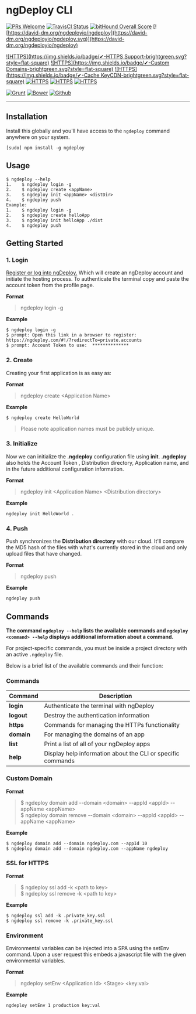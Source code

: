 # ngDeploy CLI 

[![PRs Welcome](https://img.shields.io/badge/PRs-welcome-brightgreen.svg?style=flat-square)](http://makeapullrequest.com)
[![TravisCI Status](https://travis-ci.org/NGDeployio/ngDeploy.svg)](https://travis-ci.org/NGDeployio)
[![bitHound Overall Score](https://www.bithound.io/github/NGDeployio/ngDeploy/badges/score.svg)](https://www.bithound.io/github/NGDeployio/ngDeploy)
[![https://david-dm.org/ngdeployio/ngdeploy](https://david-dm.org/ngdeployio/ngdeploy.svg)](https://david-dm.org/ngdeployio/ngdeploy)
 
[![HTTPS](https://img.shields.io/badge/✔-HTTPS Support-brightgreen.svg?style=flat-square)](http://ngdeploy.com/docs/https)
[![HTTPS](https://img.shields.io/badge/✔-Custom Domains-brightgreen.svg?style=flat-square)](http://ngdeploy.com/docs/custom-domains)
[![HTTPS](https://img.shields.io/badge/✔-Cache KeyCDN-brightgreen.svg?style=flat-square)](http://ngdeploy.com/docs/cache)
[![HTTPS](https://img.shields.io/badge/✔-Staging-brightgreen.svg?style=flat-square)](http://ngdeploy.com/docs/staging)
[![HTTPS](https://img.shields.io/badge/✔-Teams-brightgreen.svg?style=flat-square)](http://ngdeploy.com/docs/teams)
[![HTTPS](https://img.shields.io/badge/✔-Environment-brightgreen.svg?style=flat-square)](http://ngdeploy.com/docs/environment)

[![Grunt](https://img.shields.io/badge/✔-Grunt-brightgreen.svg?style=flat-square)](http://ngdeploy.com/docs/grunt)
[![Bower](https://img.shields.io/badge/✔-Bower-brightgreen.svg?style=flat-square)](http://ngdeploy.com/docs/bower)
[![Github](https://img.shields.io/badge/✔-Github-brightgreen.svg?style=flat-square)](http://ngdeploy.com/docs/github)


***

## Installation

Install this globally and you'll have access to the `ngdeploy` command anywhere on your system.

```shell
[sudo] npm install -g ngdeploy
```


## Usage

```shell
$ ngdeploy --help
1.    $ ngdeploy login -g
2.    $ ngdeploy create <appName>
3.    $ ngdeploy init <appName> <distDir>
4.    $ ngdeploy push
Example: 
1.    $ ngdeploy login -g
2.    $ ngdeploy create helloApp
3.    $ ngdeploy init helloApp ./dist
4.    $ ngdeploy push
```

## Getting Started

### 1. Login
[Register or log into ngDeploy.](https://ngdeploy.com/#!/?redirectTo=private.accounts) Which will create an ngDeploy account and initiate the hosting process. 
To authenticate the terminal copy and paste the account token from the profile page. 

**Format**

> ngdeploy login -g 

**Example**

```shell
$ ngdeploy login -g 
$ prompt: Open this link in a browser to register: https://ngdeploy.com/#!/?redirectTo=private.accounts
$ prompt: Account Token to use:  **************
```

### 2. Create
Creating your first application is as easy as:

**Format**  

> ngdeploy create \<Application Name> 

**Example**  

```shell
$ ngdeploy create HelloWorld
```

> Please note application names must be publicly unique.

### 3. Initialize
Now we can initialize the **.ngdeploy** configuration file using **init**. **.ngdeploy** also holds the Account Token
, Distribution directory, Application name, and in the future additional configuration information.

**Format**

> ngdeploy init \<Application Name> \<Distribution directory>

**Example**

```shell
ngdeploy init HelloWorld .  
```

### 4. Push
Push synchronizes the **Distribution directory** with our cloud. It'll compare the MD5 hash of 
the files with what's currently stored in the cloud and only upload files that have changed.

**Format**

> ngdeploy push

**Example**  

```shell
ngdeploy push
```

## Commands

**The command `ngdeploy --help` lists the available commands and `ngdeploy <command> --help` displays additional information about a command.**

For project-specific commands, you must be inside a project directory with an
active `.ngdeploy` file.

Below is a brief list of the available commands and their function:

### Commands

Command | Description
------- | -----------
**login** | Authenticate the terminal with ngDeploy
**logout** | Destroy the authentication information
**https** | Commands for managing the HTTPs functionality
**domain** |  For managing the domains of an app
**list** | Print a list of all of your ngDeploy apps
**help** | Display help information about the CLI or specific commands

### Custom Domain
<!--Additional documentation can be found at http://ngdeploy.com/docs/custom-domains.-->

**Format**

> $ ngdeploy domain add --domain \<domain> --appId \<appId> --appName \<appName>   
> $ ngdeploy domain remove --domain \<domain> --appId \<appId> --appName \<appName>  

**Example**

```shell
$ ngdeploy domain add --domain ngdeploy.com --appId 10
$ ngdeploy domain add --domain ngdeploy.com --appName ngdeploy
```

### SSL for HTTPS
<!--Additional documentation can be found at http://ngdeploy.com/docs/https-support.-->

**Format**

> $ ngdeploy ssl add -k \<path to key>  
> $ ngdeploy ssl remove -k \<path to key>    

**Example**

```shell
$ ngdeploy ssl add -k .private_key.ssl
$ ngdeploy ssl remove -k .private_key.ssl  
```


### Environment
<!--Additional documentation can be found at http://ngdeploy.com/docs/environment.-->

Environmental variables can be injected into a SPA using the setEnv command. Upon a 
user request this embeds a javascript file with the given environmental variables. 

**Format** 
> ngdeploy setEnv \<Application Id> \<Stage> \<key:val>

**Example**
```shell
ngdeploy setEnv 1 production key:val
```


